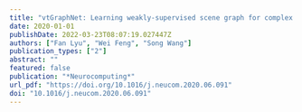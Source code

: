 ```yaml
---
title: "vtGraphNet: Learning weakly-supervised scene graph for complex visual grounding"
date: 2020-01-01
publishDate: 2022-03-23T08:07:19.027447Z
authors: ["Fan Lyu", "Wei Feng", "Song Wang"]
publication_types: ["2"]
abstract: ""
featured: false
publication: "*Neurocomputing*"
url_pdf: "https://doi.org/10.1016/j.neucom.2020.06.091"
doi: "10.1016/j.neucom.2020.06.091"
---
```


